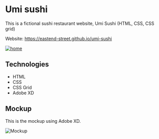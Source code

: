 # Umi sushi

This is a fictional sushi restaurant website, Umi Sushi (HTML, CSS, CSS grid)

Website: https://eastend-street.github.io/umi-sushi

[![home](https://user-images.githubusercontent.com/43656115/63991801-fd4f0000-ca9d-11e9-9f73-2ab1250a70f6.png)](https://eastend-street.github.io/umi-sushi)

## Technologies

- HTML
- CSS
- CSS Grid
- Adobe XD

## Mockup
This is the mockup using Adobe XD.

![Mockup](https://user-images.githubusercontent.com/43656115/63999168-b53cd700-cab7-11e9-86a2-8a8afaac4b51.png)

